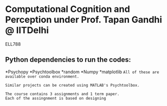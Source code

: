 # Computational Cognition and Perception under Prof. Tapan Gandhi @ IITDelhi
ELL788

## Python dependencies to run the codes:
*Psychopy
*Psychtoolbox
*random
*Numpy
*matplotlib
`
All of these are available over conda environment.
`
```
Similar projects can be created using MATLAB's Psychtoolbox.

The course contains 3 assignments and 1 term paper.
Each of the assingnment is based on designing 
```
